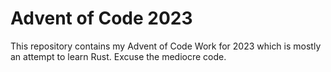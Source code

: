 # Advent of Code 2023

This repository contains my Advent of Code Work for 2023 which is mostly an attempt to learn Rust. Excuse the mediocre code.
